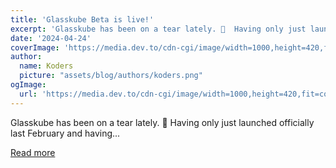 ```yaml
---
title: 'Glasskube Beta is live!'
excerpt: 'Glasskube has been on a tear lately. 🚀  Having only just launched officially last February and having...'
date: '2024-04-24'
coverImage: 'https://media.dev.to/cdn-cgi/image/width=1000,height=420,fit=cover,gravity=auto,format=auto/https%3A%2F%2Fdev-to-uploads.s3.amazonaws.com%2Fuploads%2Farticles%2F0ziuc1lh9dg05idh5d9s.png'
author:
  name: Koders
  picture: "assets/blog/authors/koders.png"
ogImage:
  url: 'https://media.dev.to/cdn-cgi/image/width=1000,height=420,fit=cover,gravity=auto,format=auto/https%3A%2F%2Fdev-to-uploads.s3.amazonaws.com%2Fuploads%2Farticles%2F0ziuc1lh9dg05idh5d9s.png'
---
```


Glasskube has been on a tear lately. 🚀  Having only just launched officially last February and having...

[Read more](https://dev.to/glasskube/glasskube-beta-is-live-2k06)
